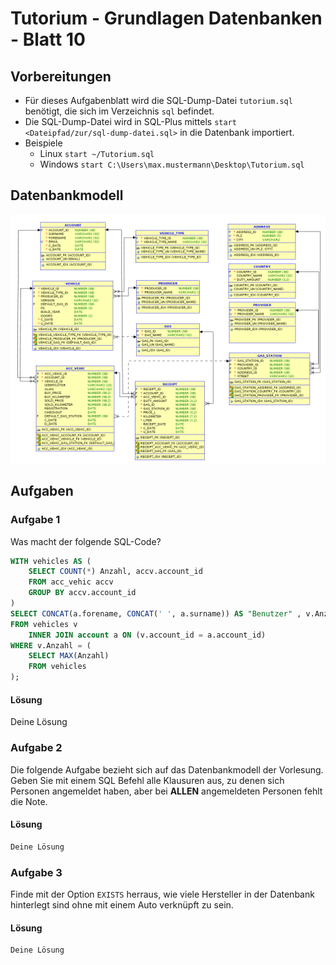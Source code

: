 # Tutorium - Grundlagen Datenbanken - Blatt 10

## Vorbereitungen
* Für dieses Aufgabenblatt wird die SQL-Dump-Datei `tutorium.sql` benötigt, die sich im Verzeichnis `sql` befindet.
* Die SQL-Dump-Datei wird in SQL-Plus mittels `start <Dateipfad/zur/sql-dump-datei.sql>` in die Datenbank importiert.
* Beispiele
  * Linux `start ~/Tutorium.sql`
  * Windows `start C:\Users\max.mustermann\Desktop\Tutorium.sql`

## Datenbankmodell
![Datenbankmodell](./img/datamodler_schema.png)

## Aufgaben

### Aufgabe 1
Was macht der folgende SQL-Code?

```sql
WITH vehicles AS (
    SELECT COUNT(*) Anzahl, accv.account_id
    FROM acc_vehic accv
    GROUP BY accv.account_id
)
SELECT CONCAT(a.forename, CONCAT(' ', a.surname)) AS "Benutzer" , v.Anzahl AS "Anzahl"
FROM vehicles v
    INNER JOIN account a ON (v.account_id = a.account_id)
WHERE v.Anzahl = (
    SELECT MAX(Anzahl)
    FROM vehicles
);
```

#### Lösung
Deine Lösung

### Aufgabe 2
Die folgende Aufgabe bezieht sich auf das Datenbankmodell der Vorlesung.
Geben Sie mit einem SQL Befehl alle Klausuren aus, zu denen sich Personen angemeldet haben, aber bei **ALLEN** angemeldeten Personen fehlt die Note.

#### Lösung
```sql
Deine Lösung
```

### Aufgabe 3
Finde mit der Option `EXISTS` herraus, wie viele Hersteller in der Datenbank hinterlegt sind ohne mit einem Auto verknüpft zu sein.

#### Lösung
```sql
Deine Lösung
```
